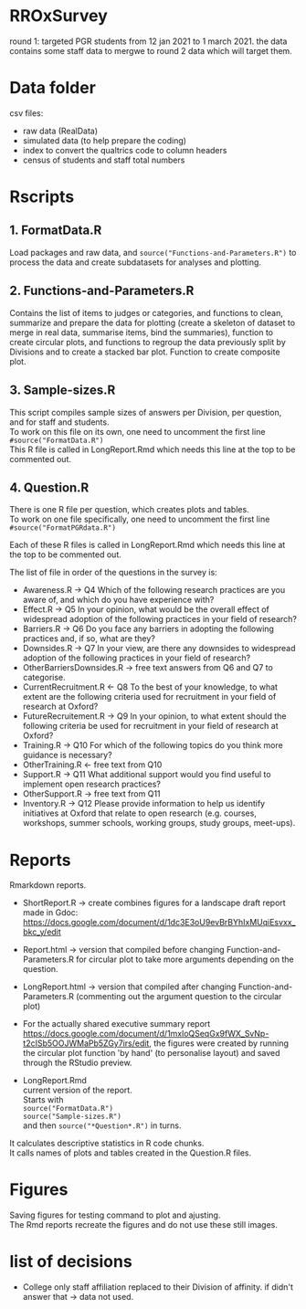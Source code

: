 # RROxSurvey

round 1: targeted PGR students from 12 jan 2021 to 1 march 2021. the data contains some staff data to mergwe to round 2 data which will target them.

# Data folder
csv files:  
- raw data (RealData)  
- simulated data (to help prepare the coding)   
- index to convert the qualtrics code to column headers   
- census of students and staff total numbers   


# Rscripts

## 1. FormatData.R
Load packages and raw data, and `source("Functions-and-Parameters.R")`
to process the data and create subdatasets for analyses and plotting.


## 2. Functions-and-Parameters.R
Contains the list of items to judges or categories, and functions to clean, summarize and prepare the data for plotting 
(create a skeleton of dataset to merge in real data, summarise items, bind the summaries),
function to create circular plots, and functions to regroup the data previously split by Divisions and to create a stacked bar plot. Function to create composite plot.


## 3. Sample-sizes.R
This script compiles sample sizes of answers per Division, per question, and for staff and students.  
To work on this file on its own, one need to uncomment the first line   
`#source("FormatData.R")`  
This R file is called in LongReport.Rmd which needs this line at the top to be commented out.  


## 4. Question.R

There is one R file per question, which creates plots and tables.  
To work on one file specifically, one need to uncomment the first line   
`#source("FormatPGRdata.R")`  

Each of these R files is called in LongReport.Rmd which needs this line at the top to be commented out.  

The list of file in order of the questions in the survey is:  
- Awareness.R -> Q4 Which of the following research practices are you aware of, and which do you have experience with?  
- Effect.R -> Q5 In your opinion, what would be the overall effect of widespread adoption of the following practices in your field of research?  
- Barriers.R -> Q6 Do you face any barriers in adopting the following practices and, if so, what are they?  
- Downsides.R -> Q7 In your view, are there any downsides to widespread adoption of the following practices in your field of research?  
- OtherBarriersDownsides.R -> free text answers from Q6 and Q7 to categorise.  
- CurrentRecruitment.R <- Q8 To the best of your knowledge, to what extent are the following criteria used for recruitment in your field of research at Oxford?  
- FutureRecruitement.R -> Q9 In your opinion, to what extent should the following criteria be used for recruitment in your field of research at Oxford?  
- Training.R -> Q10 For which of the following topics do you think more guidance is necessary?  
- OtherTraining.R <- free text from Q10  
- Support.R -> Q11 What additional support would you find useful to implement open research practices?  
- OtherSupport.R -> free text from Q11  
- Inventory.R -> Q12 Please provide information to help us identify initiatives at Oxford that relate to open research (e.g. courses, workshops, summer schools, working groups, study groups, meet-ups).  


# Reports
Rmarkdown reports.  

- ShortReport.R -> create combines figures for a landscape draft report made in Gdoc: https://docs.google.com/document/d/1dc3E3oU9evBrBYhIxMUqiEsvxx_bkc_y/edit  
- Report.html -> version that compiled before changing Function-and-Parameters.R for circular plot to take more arguments depending on the question.  
- LongReport.html -> version that compiled after changing Function-and-Parameters.R (commenting out the argument question to the circular plot)  
- For the actually shared executive summary report    https://docs.google.com/document/d/1mxloQSeqGx9fWX_SvNp-t2cISb5OOJWMaPb5ZGy7irs/edit, the figures were created by running the circular plot function 'by hand' (to personalise layout) and saved through the RStudio preview.  

- LongReport.Rmd  
current version of the report.  
Starts with   
`source("FormatData.R")`  
`source("Sample-sizes.R")`  
and then `source("*Question*.R")` in turns.  

It calculates descriptive statistics in R code chunks.  
It calls names of plots and tables created in the Question.R files.  

# Figures
Saving figures for testing command to plot and ajusting.   
The Rmd reports recreate the figures and do not use these still images.   

# list of decisions
- College only staff affiliation replaced to their Division of affinity. if didn't answer that -> data not used.
